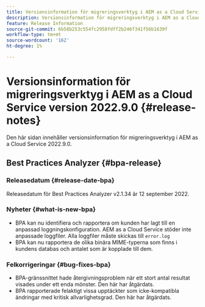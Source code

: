 ```yaml
---
title: Versionsinformation för migreringsverktyg i AEM as a Cloud Service version 2022.9.0
description: Versionsinformation för migreringsverktyg i AEM as a Cloud Service version 2022.9.0
feature: Release Information
source-git-commit: 6b58b253c554fc2958fdff2b246f341f56b1639f
workflow-type: tm+mt
source-wordcount: '162'
ht-degree: 1%

---
```


# Versionsinformation för migreringsverktyg i AEM as a Cloud Service version 2022.9.0 {#release-notes}

Den här sidan innehåller versionsinformation för migreringsverktyg i AEM as a Cloud Service 2022.9.0.

## Best Practices Analyzer {#bpa-release}

### Releasedatum {#release-date-bpa}

Releasedatum för Best Practices Analyzer v2.1.34 är 12 september 2022.

### Nyheter {#what-is-new-bpa}

* BPA kan nu identifiera och rapportera om kunden har lagt till en anpassad loggningskonfiguration. AEM as a Cloud Service stöder inte anpassade loggfiler. Alla loggfiler måste skickas till `error.log`
* BPA kan nu rapportera de olika binära MIME-typerna som finns i kundens databas och antalet som är kopplade till dem.

### Felkorrigeringar {#bug-fixes-bpa}

* BPA-gränssnittet hade återgivningsproblem när ett stort antal resultat visades under ett enda mönster. Den här har åtgärdats.
* BPA rapporterade felaktigt vissa upptäckter som icke-kompatibla ändringar med kritisk allvarlighetsgrad. Den här har åtgärdats.
